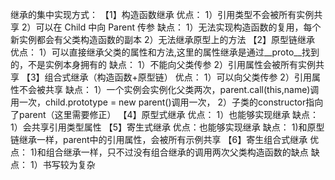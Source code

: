 继承的集中实现方式：
【1】构造函数继承
 优点：
    1）引用类型不会被所有实例共享
    2）可以在 Child 中向 Parent 传参
 缺点：
    1）无法实现构造函数的复用，每个新实例都会有父类构造函数的副本
    2）无法继承原型上的方法
【2】原型链继承
 优点：
    1）可以直接继承父类的属性和方法,这里的属性继承是通过__proto__找到的，不是实例本身拥有的
 缺点：
    1）不能向父类传参 
    2）引用属性会被所有实例共享
【3】组合式继承（构造函数+原型链）
 优点：
    1）可以向父类传参
    2）引用属性不会被共享
 缺点：
    1）一个实例会实例化父类两次，parent.call(this,name)调用一次，child.prototype = new parent()调用一次，
    2）子类的constructor指向了parent（这里需要修正）
【4】原型式继承
 优点：
    1）也能够实现继承
 缺点：
    1）会共享引用类型属性
【5】寄生式继承
 优点：也能够实现继承
 缺点：
    1)和原型链继承一样，parent中的引用属性，会被所有示例共享
【6】寄生组合式继承
 优点：
    1)和组合继承一样，只不过没有组合继承的调用两次父类构造函数的缺点
 缺点：
    1）书写较为复杂